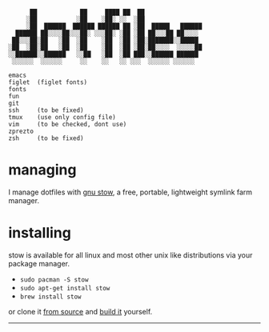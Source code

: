           ██            ██     ████ ██  ██                
         ░██           ░██    ░██░ ░░  ░██                
         ░██  ██████  ██████ ██████ ██ ░██  █████   ██████
      ██████ ██░░░░██░░░██░ ░░░██░ ░██ ░██ ██░░░██ ██░░░░ 
     ██░░░██░██   ░██  ░██    ░██  ░██ ░██░███████░░█████ 
    ░██  ░██░██   ░██  ░██    ░██  ░██ ░██░██░░░░  ░░░░░██
    ░░██████░░██████   ░░██   ░██  ░██ ███░░██████ ██████ 
     ░░░░░░  ░░░░░░     ░░    ░░   ░░ ░░░  ░░░░░░ ░░░░░░  

    emacs
    figlet  (figlet fonts)
    fonts
    fun
    git
    ssh     (to be fixed)
    tmux    (use only config file)
    vim     (to be checked, dont use)
    zprezto
    zsh     (to be fixed)

managing
========

I manage dotfiles with [gnu stow](http://www.gnu.org/software/stow/), a
free, portable, lightweight symlink farm manager.

installing
==========

stow is available for all linux and most other unix like distributions
via your package manager.

-   `sudo pacman -S stow`
-   `sudo apt-get install stow`
-   `brew install stow`

or clone it [from source](https://savannah.gnu.org/git/?group=stow) and
[build it](http://git.savannah.gnu.org/cgit/stow.git/tree/INSTALL)
yourself.

------------------------------------------------------------------------
